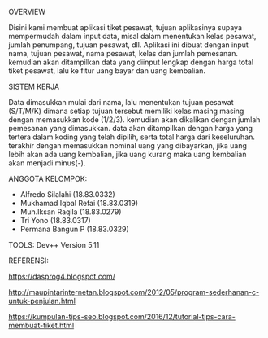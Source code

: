OVERVIEW

Disini kami membuat aplikasi tiket pesawat, tujuan aplikasinya supaya mempermudah dalam input data, misal dalam menentukan kelas pesawat, jumlah penumpang, tujuan pesawat, dll. Aplikasi ini dibuat dengan input nama, tujuan pesawat, nama pesawat, kelas dan jumlah pemesanan. kemudian akan ditampilkan data yang diinput lengkap dengan harga total tiket pesawat, lalu ke fitur uang bayar dan uang kembalian.



SISTEM KERJA

Data dimasukkan mulai dari nama, lalu menentukan tujuan pesawat (S/T/M/K) dimana setiap tujuan tersebut memiliki kelas masing masing dengan memasukkan kode (1/2/3). kemudian akan dikalikan dengan jumlah pemesanan yang dimasukkan. data akan ditampilkan dengan harga yang tertera dalam koding yang telah dipilih, serta total harga dari keseluruhan. terakhir dengan memasukkan nominal uang yang dibayarkan, jika uang lebih akan ada uang kembalian, jika uang kurang maka uang kembalian akan menjadi minus(-).



ANGGOTA KELOMPOK:

- Alfredo Silalahi (18.83.0332)
- Mukhamad Iqbal Refai (18.83.0319)
- Muh.Iksan Raqila (18.83.0279)
- Tri Yono (18.83.0317)
- Permana Bangun P (18.83.0329)



TOOLS:
Dev++ Version 5.11 


REFERENSI:

https://dasprog4.blogspot.com/ 

http://maupintarinternetan.blogspot.com/2012/05/program-sederhanan-c-untuk-penjulan.html

https://kumpulan-tips-seo.blogspot.com/2016/12/tutorial-tips-cara-membuat-tiket.html


